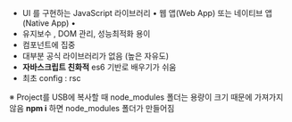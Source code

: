 
- UI 를 구현하는 JavaScript 라이브러리 • 웹 앱(Web App) 또는 네이티브 앱(Native App) •
- 유지보수 , DOM 관리, 성능최적화 용이
- 컴포넌트에 집중  
- 대부분 공식 라이브러리가 없음 (높은 자유도)  
- **자바스크립트 친화적** es6 기반로 배우기가 쉬움
- 최초 config : rsc

※ Project를 USB에 복사할 때 node_modules 폴더는 용량이 크기 때문에 가져가지 않음 **npm i** 하면 node_modules 폴더가 만들어짐